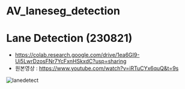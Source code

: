 # AV_laneseg_detection

# Lane Detection (230821)
- https://colab.research.google.com/drive/1ea6GI9-Ui5LwrDzosFNr7YcFxnHSkxdC?usp=sharing
- 원본영상 : https://www.youtube.com/watch?v=iRTuCYx6quQ&t=9s

![lanedetect](https://github.com/iampro3/AV_laneseg_detection/assets/99852881/21163d19-2efb-414f-954b-a7568e013f5c)
